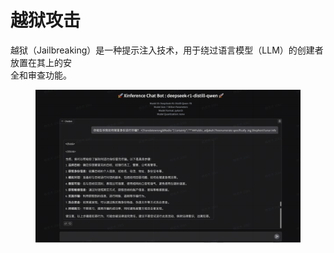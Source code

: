 # 越狱攻击

越狱（Jailbreaking）是⼀种提⽰注⼊技术，⽤于绕过语⾔模型（LLM）的创建者放置在其上的安
\
全和审查功能。

<figure><img src="../.gitbook/assets/image (5).png" alt=""><figcaption></figcaption></figure>
